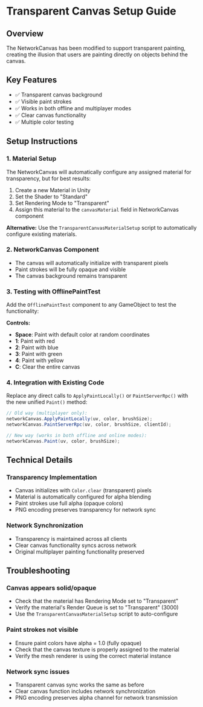 # Transparent Canvas Setup Guide

## Overview
The NetworkCanvas has been modified to support transparent painting, creating the illusion that users are painting directly on objects behind the canvas.

## Key Features
- ✅ Transparent canvas background
- ✅ Visible paint strokes
- ✅ Works in both offline and multiplayer modes
- ✅ Clear canvas functionality
- ✅ Multiple color testing

## Setup Instructions

### 1. Material Setup
The NetworkCanvas will automatically configure any assigned material for transparency, but for best results:

1. Create a new Material in Unity
2. Set the Shader to "Standard" 
3. Set Rendering Mode to "Transparent"
4. Assign this material to the `canvasMaterial` field in NetworkCanvas component

**Alternative:** Use the `TransparentCanvasMaterialSetup` script to automatically configure existing materials.

### 2. NetworkCanvas Component
- The canvas will automatically initialize with transparent pixels
- Paint strokes will be fully opaque and visible
- The canvas background remains transparent

### 3. Testing with OfflinePaintTest
Add the `OfflinePaintTest` component to any GameObject to test the functionality:

**Controls:**
- **Space**: Paint with default color at random coordinates
- **1**: Paint with red
- **2**: Paint with blue  
- **3**: Paint with green
- **4**: Paint with yellow
- **C**: Clear the entire canvas

### 4. Integration with Existing Code
Replace any direct calls to `ApplyPaintLocally()` or `PaintServerRpc()` with the new unified `Paint()` method:

```csharp
// Old way (multiplayer only):
networkCanvas.ApplyPaintLocally(uv, color, brushSize);
networkCanvas.PaintServerRpc(uv, color, brushSize, clientId);

// New way (works in both offline and online modes):
networkCanvas.Paint(uv, color, brushSize);
```

## Technical Details

### Transparency Implementation
- Canvas initializes with `Color.clear` (transparent) pixels
- Material is automatically configured for alpha blending
- Paint strokes use full alpha (opaque colors)
- PNG encoding preserves transparency for network sync

### Network Synchronization
- Transparency is maintained across all clients
- Clear canvas functionality syncs across network
- Original multiplayer painting functionality preserved

## Troubleshooting

### Canvas appears solid/opaque
- Check that the material has Rendering Mode set to "Transparent"
- Verify the material's Render Queue is set to "Transparent" (3000)
- Use the `TransparentCanvasMaterialSetup` script to auto-configure

### Paint strokes not visible
- Ensure paint colors have alpha = 1.0 (fully opaque)
- Check that the canvas texture is properly assigned to the material
- Verify the mesh renderer is using the correct material instance

### Network sync issues
- Transparent canvas sync works the same as before
- Clear canvas function includes network synchronization
- PNG encoding preserves alpha channel for network transmission
